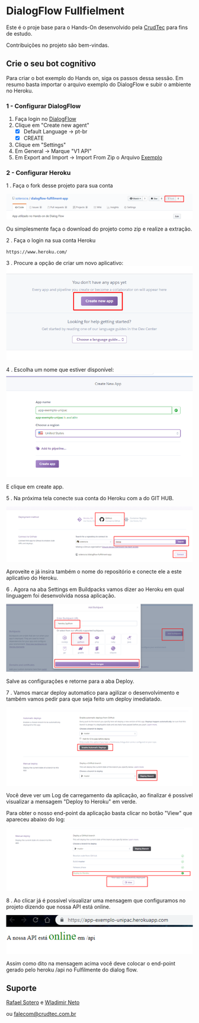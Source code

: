 # DialogFlow Fullfielment

Este é o proje base para o Hands-On desenvolvido pela [CrudTec](https://crudtec.com.br) para fins de estudo.

Contribuições no projeto são bem-vindas.



## Crie o seu bot cognitivo

Para criar o bot exemplo do Hands on, siga os passos dessa sessão. Em resumo basta importar o arquivo exemplo do DialogFlow e subir o ambiente no Heroku.

### 1 - Configurar DialogFlow

1. Faça login no [DialogFlow](https://console.dialogflow.com/api-client/#/login)
2. Clique em "Create new agent"
   - [x] Default Language -> pt-br
   - [x] CREATE
3. Clique em "Settings"
4. Em General -> Marque "V1 API"
5. Em Export and Import -> Import From Zip o Arquivo [Exemplo](https://github.com/soterocra/dialogflow-fulfillment-app/blob/master/DialogFlow-Cognition/Presentation_CrudTec.zip)



### 2 - Configurar Heroku

1 . Faça o fork desse projeto para sua conta

![](img/fork.png)
 
Ou simplesmente faça o download do projeto como zip e realize a extração.

2 . Faça o login na sua conta Heroku
```angular2html
https://www.heroku.com/
```

3 . Procure a opção de criar um novo aplicativo:
![](img/create_new_app.png)

4 . Escolha um nome que estiver disponível:
![](img/name_app.png)
 
E clique em create app.
 
5 . Na próxima tela conecte sua conta do Heroku com a do GIT HUB.

![](img/connect.png)

Aproveite e já insira também o nome do repositório e conecte ele a este aplicativo do Heroku.

6 . Agora na aba Settings em Buildpacks vamos dizer ao Heroku em qual linguagem foi desenvolvida nossa aplicação.

![](img/buildpack.png)

Salve as configurações e retorne para a aba Deploy.

7 . Vamos marcar deploy automatico para agilizar o desenvolvimento e também vamos pedir para que seja feito um deploy imediatado.

![](img/deploy.png)


Você deve ver um Log de carregamento da aplicação, ao finalizar é possível visualizar a mensagem "Deploy to Heroku" em verde.

Para obter o nosso end-point da aplicação basta clicar no botão "View" que apareceu abaixo do log:

![](img/deployed.png)

8 . Ao clicar já é possível visualizar uma mensagem que configuramos no projeto dizendo que nossa API está online.

![](img/online.png)

Assim como dito na mensagem acima você deve colocar o end-point gerado pelo heroku /api no Fulfilmente do dialog flow.

## Suporte

[Rafael Sotero](https://github.com/soterocra) e [Wladimir Neto](https://github.com/wladneto)

ou  falecom@crudtec.com.br
